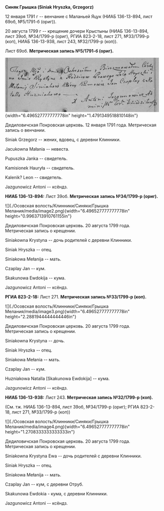 **Синяк Грышка (Siniak Hryszka, Grzegorz)**

12 января 1791 г -- венчание с Маланьей Яцук (НИАБ 136-13-894, лист
69об, №5/1791-б (ориг)).

20 августа 1799 г -- крещение дочери Крыстыны (НИАБ 136-13-894, лист
39об, №34/1799-р (ориг), РГИА 823-2-18, лист 271, №33/1799-р (коп), НИАБ
136-13-938, лист 243, №32/1799-р (коп)).

Лист 69об. **Метрическая запись №5/1791-б (ориг).**

![](./media/5a3567a6b34d707a0b7a20ea022945a733aa271d.png){width="6.496527777777778in"
height="1.4791349518810148in"}

Дедиловичская Покровская церковь. 12 января 1791 года. Метрическая
запись о венчании.

Siniak Grzegorz -- жених, вдовец, с деревни Клинники.

Jacukowna Małania -- невеста.

Pupuszka Janka -- свидетель.

Kamisionek Hauryła -- свидетель.

Kalenik? Leon -- свидетель.

Jazgunowicz Antoni -- ксёндз.

**НИАБ 136-13-894:** Лист 39об. **Метрическая запись №34/1799-р
(ориг).**

![](./Осовская волость/Клинники/Синяки/Грышка Мелания/media/image2.png){width="6.496527777777778in"
height="0.9963713910761155in"}

Дедиловичская Покровская церковь. 20 августа 1799 года. Метрическая
запись о крещении.

Siniakowna Krystyna -- дочь родителей с деревни Клинники.

Siniak Hryszka -- отец.

Siniakowa Mełanija -- мать.

Czaplay Jan -- кум.

Skakunowa Ewdokija -- кума.

Jazgunowicz Antoni -- ксёндз.

**РГИА 823-2-18:** Лист 271. **Метрическая запись №33/1799-р (коп).**

![](./Осовская волость/Клинники/Синяки/Грышка Мелания/media/image3.png){width="6.496527777777778in"
height="2.2881944444444446in"}

Дедиловичская Покровская церковь. 20 августа 1799 года. Метрическая
запись о крещении.

Siniakowna Krystyna -- дочь.

Siniak Hryszka -- отец.

Siniakowa Mełania -- мать.

Czaplay Jan -- кум.

Huzniakowa Natalla \[Skakunowa Ewdokija\] -- кума.

Jazgunowicz Antoni -- ксёндз.

**НИАБ 136-13-938:** Лист 243. **Метрическая запись №32/1799-р (коп).**

(См. тж. НИАБ 136-13-894, лист 39об, №34/1799-р (ориг); РГИА 823-2-18,
лист 271, №33/1799-р (коп))

![](./Осовская волость/Клинники/Синяки/Грышка Мелания/media/image4.png){width="6.496527777777778in"
height="1.2708333333333333in"}

Дедиловичская Покровская церковь. 20 августа 1799 года. Метрическая
запись о крещении.

Siniakowna Krystyna Ewa -- дочь родителей с деревни Клинники.

Siniak Hryszka -- отец.

Siniakowa Mełanija -- мать.

Czaplay Jan -- кум, с деревни Отруб.

Skakunowa Ewdokia - кума, с деревни Клинники.

Jazgunowicz Antoni -- ксёндз.
